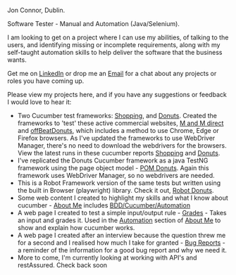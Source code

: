 Jon Connor, Dublin.

Software Tester - Manual and Automation (Java/Selenium).

I am looking to get on a project where I can use my abilities, of talking to the users, and identifying missing or incomplete requirements, along with my self-taught automation skills to help deliver the software that the business wants.

Get me on <a href="https://www.linkedin.com/in/jonconnordublin/" target="_blank">LinkedIn</a> or drop me an <a href="mailto:jonconnor@live.ie" target="_blank">Email</a> for a chat about any projects or roles you have coming up.

Please view my projects here, and if you have any suggestions or feedback I would love to hear it:

<ul>
    <li>Two Cucumber test frameworks: <a href="https://github.com/JonConnorATI/ShopMandM" target="_blank">Shopping</a>, and <a href="https://github.com/JonConnorATI/Donuts" target="_blank">Donuts</a>. Created the frameworks to 'test' these active commercial websites, <a href="https://www.mandmdirect.ie/" target="_blank">M and M direct</a> and <a href="https://offbeatdonuts.com/" target="_blank">offBeatDonuts</a>, which includes a method to use Chrome, Edge or Firefox browsers. As I've updated the frameworks to use WebDriver Manager, there's no need to download the webdrivers for the browsers. View the latest runs in these cucumber reports <a href="https://reports.cucumber.io/report-collections/6bd9c2a2-9134-4d04-876c-44b28026baaf" target="_blank">Shopping</a> and <a href="https://reports.cucumber.io/report-collections/82dbbe5c-51d5-49a2-b632-79ed41f3c418" target="_blank">Donuts</a>.</li>
    <li>I've replicated the Donuts Cucumber framework as a java TestNG framework using the page object model - <a href="https://github.com/JonConnorATI/donutsPageObjectModel" target="_blank">POM Donuts</a>. Again this framework uses WebDriver Manager, so no webdrivers are needed.</li>
    <li>This is a Robot Framework version of the same tests but written using the built in Browser (playwright) library. Check it out, <a href="https://github.com/JonConnorATI/RobotDonuts" target="_blank">Robot Donuts</a>. </li>
    <li>Some web content I created to highlight my skills and what I know about cucumber - <a href="https://jonconnorati.github.io/JonConnorSWTester/" target="_blank">About Me</a> includes <a href="https://jonconnorati.github.io/JonConnorSWTester/bdd.html" target="_blank">BDD/Cucumber/Automation</a></li>
    <li>A web page I created to test a simple input/output rule - <a href ="https://jonconnorati.github.io/JonConnorSWTester/Grades.html" target="_blank">Grades</a> - Takes an input and grades it. Used in the <a href="https://jonconnorati.github.io/JonConnorSWTester/automation.html" target="_blank">Automation</a> section of <a href="https://jonconnorati.github.io/JonConnorSWTester/" target="_blank">About Me</a> to show and explain how cucumber works.</li>
    <li>A web page I created after an interview because the question threw me for a second and I realised how much I take for granted - <a href="https://jonconnorati.github.io/JonConnorSWTester/bugreport.html" target="_blank">Bug Reports</a> - a reminder of the information for a good bug report and why we need it.</li>
    <!--<li>A web page I created - <a href="https://jonconnorati.github.io/Membership-ChristmasCountdown/" target="_blank">Christmas Countdown</a> - a chrsitmas countdown for a friend who loves Christmas.</li>-->
    <li>More to come, I'm currently looking at working with API's and restAssured. Check back soon</li>
</ul>
<!---
JonConnorATI/JonConnorATI is a ✨ special ✨ repository because its `README.md` (this file) appears on your GitHub profile.
You can click the Preview link to take a look at your changes.
--->
